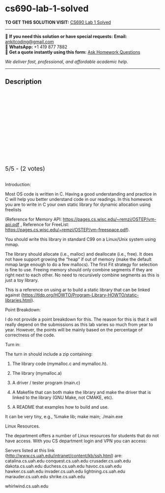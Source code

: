 # cs690-lab-1-solved
**TO GET THIS SOLUTION VISIT:** [CS690 Lab 1 Solved](https://www.ankitcodinghub.com/product/cs690-lab-1-solved/)


---

📩 **If you need this solution or have special requests:** **Email:** ankitcoding@gmail.com  
📱 **WhatsApp:** +1 419 877 7882  
📄 **Get a quote instantly using this form:** [Ask Homework Questions](https://www.ankitcodinghub.com/services/ask-homework-questions/)

*We deliver fast, professional, and affordable academic help.*

---

<h2>Description</h2>



<div class="kk-star-ratings kksr-auto kksr-align-center kksr-valign-top" data-payload="{&quot;align&quot;:&quot;center&quot;,&quot;id&quot;:&quot;118175&quot;,&quot;slug&quot;:&quot;default&quot;,&quot;valign&quot;:&quot;top&quot;,&quot;ignore&quot;:&quot;&quot;,&quot;reference&quot;:&quot;auto&quot;,&quot;class&quot;:&quot;&quot;,&quot;count&quot;:&quot;2&quot;,&quot;legendonly&quot;:&quot;&quot;,&quot;readonly&quot;:&quot;&quot;,&quot;score&quot;:&quot;5&quot;,&quot;starsonly&quot;:&quot;&quot;,&quot;best&quot;:&quot;5&quot;,&quot;gap&quot;:&quot;4&quot;,&quot;greet&quot;:&quot;Rate this product&quot;,&quot;legend&quot;:&quot;5\/5 - (2 votes)&quot;,&quot;size&quot;:&quot;24&quot;,&quot;title&quot;:&quot;CS690 Lab 1 Solved&quot;,&quot;width&quot;:&quot;138&quot;,&quot;_legend&quot;:&quot;{score}\/{best} - ({count} {votes})&quot;,&quot;font_factor&quot;:&quot;1.25&quot;}">

<div class="kksr-stars">

<div class="kksr-stars-inactive">
            <div class="kksr-star" data-star="1" style="padding-right: 4px">


<div class="kksr-icon" style="width: 24px; height: 24px;"></div>
        </div>
            <div class="kksr-star" data-star="2" style="padding-right: 4px">


<div class="kksr-icon" style="width: 24px; height: 24px;"></div>
        </div>
            <div class="kksr-star" data-star="3" style="padding-right: 4px">


<div class="kksr-icon" style="width: 24px; height: 24px;"></div>
        </div>
            <div class="kksr-star" data-star="4" style="padding-right: 4px">


<div class="kksr-icon" style="width: 24px; height: 24px;"></div>
        </div>
            <div class="kksr-star" data-star="5" style="padding-right: 4px">


<div class="kksr-icon" style="width: 24px; height: 24px;"></div>
        </div>
    </div>

<div class="kksr-stars-active" style="width: 138px;">
            <div class="kksr-star" style="padding-right: 4px">


<div class="kksr-icon" style="width: 24px; height: 24px;"></div>
        </div>
            <div class="kksr-star" style="padding-right: 4px">


<div class="kksr-icon" style="width: 24px; height: 24px;"></div>
        </div>
            <div class="kksr-star" style="padding-right: 4px">


<div class="kksr-icon" style="width: 24px; height: 24px;"></div>
        </div>
            <div class="kksr-star" style="padding-right: 4px">


<div class="kksr-icon" style="width: 24px; height: 24px;"></div>
        </div>
            <div class="kksr-star" style="padding-right: 4px">


<div class="kksr-icon" style="width: 24px; height: 24px;"></div>
        </div>
    </div>
</div>


<div class="kksr-legend" style="font-size: 19.2px;">
            5/5 - (2 votes)    </div>
    </div>
&nbsp;

Introduction:

Most OS code is written in C. Having a good understanding and practice in C will help you better understand code in our readings. In this homework you are to write in C your own static library for dynamic allocation using freelists

(Reference for Memory API: https://pages.cs.wisc.edu/~remzi/OSTEP/vm-api.pdf , Reference for FreeList: https://pages.cs.wisc.edu/~remzi/OSTEP/vm-freespace.pdf).

You should write this library in standard C99 on a Linux/Unix system using mmap.

The library should allocate (i.e., malloc) and deallocate (i.e., free). It does not have support growing the “heap” if out of memory (make the default mmap large enough to do a few mallocs). The first Fit strategy for selection is fine to use. Freeing memory should only combine segments if they are right next to each other. No need to recursively combine segments as this is just a toy library.

This is a reference on using ar to build a static library that can be linked against (https://tldp.org/HOWTO/Program-Library-HOWTO/static-libraries.html).

Point Breakdown:

I do not provide a point breakdown for this. The reason for this is that it will really depend on the submissions as this lab varies so much from year to year. However, the points will be mainly based on the percentage of correctness of the code.

Turn in:

The turn in should include a zip containing:

1. The library code (mymalloc.c and mymalloc.h).

2. The library (mymalloc.a)

3. A driver / tester program (main.c)

4. A Makefile that can both make the library and make the driver that is linked to the library (GNU Make, not CMAKE, etc).

5. A README that examples how to build and use.

It can be very tiny, e.g., %make lib; make main; ./main.exe

Linux Resources.

The department offers a number of Linux resources for students that do not have access. With you CS department login and VPN you can access:

Servers listed at this link (http://www.cs.uah.edu/intranet/content/kb/ssh.html) are: catalina.cs.uah.edu conquest.cs.uah.edu crusader.cs.uah.edu dakota.cs.uah.edu duchess.cs.uah.edu havoc.cs.uah.edu hawker.cs.uah.edu invader.cs.uah.edu lightning.cs.uah.edu marauder.cs.uah.edu shrike.cs.uah.edu

whirlwind.cs.uah.edu
